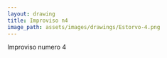 ```yaml
---
layout: drawing
title: Improviso n4
image_path: assets/images/drawings/Estorvo-4.png
---
```


Improviso numero 4